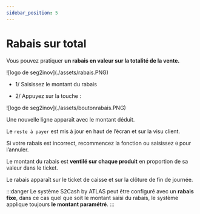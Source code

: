```yaml
---
sidebar_position: 5
---
```


# Rabais sur total

Vous pouvez pratiquer **un rabais en valeur sur la totalité de la vente.**

<div className="contenaireImg">
    ![logo de seg2inov](./assets/rabais.PNG)
</div>

- 1/ Saisissez le montant du rabais

- 2/ Appuyez sur la touche :


<div className="contenaireImg">
    ![logo de seg2inov](./assets/boutonrabais.PNG)
</div>

Une nouvelle ligne apparaît avec le montant déduit.


Le  ```reste à payer```  est mis à jour en haut de l’écran et sur la visu client.

Si votre rabais est incorrect, recommencez la fonction ou saisissez  ```0```  pour l’annuler. 

Le montant du rabais est **ventilé sur chaque produit** en proportion de sa valeur dans le ticket.

Le rabais apparaît sur le ticket de caisse et sur la clôture de fin de journée.


:::danger
Le système S2Cash by ATLAS peut être configuré avec un **rabais fixe**, dans ce cas quel que soit le montant saisi du rabais, le système applique toujours **le montant paramétré**.
:::

